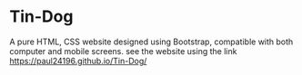# Tin-Dog
A pure HTML, CSS website designed using Bootstrap, compatible with both computer and mobile screens.
see the website using the link  https://paul24196.github.io/Tin-Dog/
